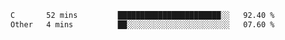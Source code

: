 
<!--START_SECTION:waka-->

```txt
C       52 mins         ███████████████████████░░   92.40 %
Other   4 mins          ██░░░░░░░░░░░░░░░░░░░░░░░   07.60 %
```

<!--END_SECTION:waka-->
